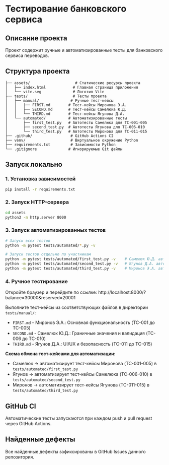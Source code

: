 # Тестирование банковского сервиса

## Описание проекта
Проект содержит ручные и автоматизированные тесты для банковского сервиса переводов.

## Структура проекта
```
├── assets/                    # Статические ресурсы проекта
│   ├── index.html            # Главная страница приложения
│   └── vite.svg              # Логотип Vite
├── tests/                    # Тесты проекта
│   ├── manual/              # Ручные тест-кейсы
│   │   ├── FIRST.md        # Тест-кейсы Миронова Э.А.
│   │   ├── SECOND.md       # Тест-кейсы Самелюка Ю.Д.
│   │   └── THIRD.md        # Тест-кейсы Ягунова Д.А.
│   └── automated/          # Автоматизированные тесты
│       ├── first_test.py   # Автотесты Самелюка для TC-001-005
│       ├── second_test.py  # Автотесты Ягунова для TC-006-010
│       └── third_test.py   # Автотесты Миронова для TC-011-015
├── .github/                 # GitHub Actions CI
├── venv/                    # Виртуальное окружение Python
├── requirements.txt         # Зависимости Python
└── .gitignore              # Игнорируемые Git файлы
```

## Запуск локально

### 1. Установка зависимостей
```bash
pip install -r requirements.txt
```

### 2. Запуск HTTP-сервера
```bash
cd assets
python3 -m http.server 8000
```

### 3. Запуск автоматизированных тестов
```bash
# Запуск всех тестов
python -m pytest tests/automated/*.py -v

# Запуск тестов отдельно по участникам
python -m pytest tests/automated/first_test.py -v    # Самелюк Ю.Д. автоматизирует TC-001-005 (Миронова)
python -m pytest tests/automated/second_test.py -v   # Ягунов Д.А. автоматизирует TC-006-010 (Самелюка)
python -m pytest tests/automated/third_test.py -v    # Миронов Э.А. автоматизирует TC-011-015 (Ягунова)
```

### 4. Ручное тестирование
Откройте браузер и перейдите по ссылке:
http://localhost:8000/?balance=30000&reserved=20001

Выполните тест-кейсы из соответствующих файлов в директории `tests/manual/`:
- `FIRST.md` - Миронов Э.А.: Основная функциональность (TC-001 до TC-005)
- `SECOND.md` - Самелюк Ю.Д.: Граничные значения и валидация (TC-006 до TC-010)
- `THIRD.md` - Ягунов Д.А.: UI/UX и безопасность (TC-011 до TC-015)

**Схема обмена тест-кейсами для автоматизации:**
- Самелюк → автоматизирует тест-кейсы Миронова (TC-001-005) в `tests/automated/first_test.py`
- Ягунов → автоматизирует тест-кейсы Самелюка (TC-006-010) в `tests/automated/second_test.py`
- Миронов → автоматизирует тест-кейсы Ягунова (TC-011-015) в `tests/automated/third_test.py`

## GitHub CI
Автоматические тесты запускаются при каждом push и pull request через GitHub Actions.

## Найденные дефекты
Все найденные дефекты зафиксированы в GitHub Issues данного репозитория.  